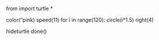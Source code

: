 from import turtle *

color(“pink)
speed(11)
for i in range(120):
     circle(i*1.5)
      right(4)

hideturtle
done()
